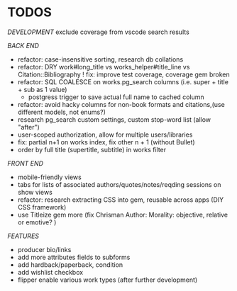 # TODOS

*DEVELOPMENT*
exclude coverage from vscode search results

*BACK END*
* refactor: case-insensitive sorting, research db collations
* refactor: DRY work#long_title vs works_helper#title_line vs Citation::Bibliography
! fix: improve test coverage, coverage gem broken
* refactor: SQL COALESCE on works.pg_search columns (i.e. super + title + sub as 1 value)
  * postgress trigger to save actual full name to cached column
* refactor: avoid hacky columns for non-book formats and citations,(use different models, not enums?)
* research pg_search custom settings, custom stop-word list (allow "after")
* user-scoped authorization, allow for multiple users/libraries
* fix: partial n+1 on works index, fix other n + 1 (without Bullet)
* order by full title (supertitle, subtitle) in works filter

*FRONT END*

* mobile-friendly views
* tabs for lists of associated authors/quotes/notes/reqding sessions on show views
* refactor: research extracting CSS into gem, reusable across apps (DIY CSS framework)
* use Titleize gem more (fix Chrisman Author: Morality: objective, relative or emotive? )

*FEATURES*

* producer bio/links
* add more attributes fields to subforms
* add hardback/paperback, condition
* add wishlist checkbox
* flipper enable various work types (after further development)